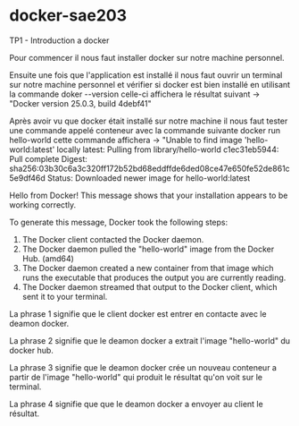 # docker-sae203

TP1 - Introduction a docker

Pour commencer il nous faut installer docker sur notre machine personnel.

Ensuite une fois que l'application est installé il nous faut ouvrir un terminal sur notre machine personnel et vérifier si docker est bien installé en utilisant la commande doker --version
celle-ci affichera le résultat suivant -> "Docker version 25.0.3, build 4debf41"

Après avoir vu que docker était installé sur notre machine il nous faut tester une commande appelé conteneur avec la commande suivante docker run hello-world
cette commande affichera -> 
"Unable to find image 'hello-world:latest' locally
latest: Pulling from library/hello-world
c1ec31eb5944: Pull complete
Digest: sha256:03b30c6a3c320ff172b52bd68eddffde6ded08ce47e650fe52de861c5e9df46d
Status: Downloaded newer image for hello-world:latest

Hello from Docker!
This message shows that your installation appears to be working correctly.

To generate this message, Docker took the following steps:
 1. The Docker client contacted the Docker daemon.
 2. The Docker daemon pulled the "hello-world" image from the Docker Hub.
    (amd64)
 3. The Docker daemon created a new container from that image which runs the
    executable that produces the output you are currently reading.
 4. The Docker daemon streamed that output to the Docker client, which sent it
    to your terminal.

La phrase 1 signifie que le client docker est entrer en contacte avec le deamon docker.

La phrase 2 signifie que le deamon docker a extrait l'image "hello-world" du docker hub.

La phrase 3 signifie que le deamon docker crée un nouveau conteneur a partir de l'image "hello-world" qui produit le résultat qu'on voit sur le terminal.

La phrase 4 signifie que que le deamon docker a envoyer au client le résultat.


